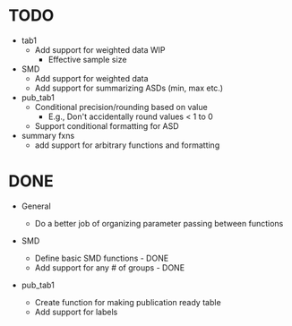 # TODO

- tab1 
  - Add support for weighted data WIP
    - Effective sample size
- SMD
  - Add support for weighted data
  - Add support for summarizing ASDs (min, max etc.)
- pub_tab1
  - Conditional precision/rounding based on value
    - E.g., Don't accidentally round values < 1 to 0
  - Support conditional formatting for ASD
- summary fxns
  - add support for arbitrary functions and formatting

# DONE

- General
   - Do a better job of organizing parameter passing between functions

- SMD
  - Define basic SMD functions - DONE
  - Add support for any # of groups - DONE
- pub_tab1
  - Create function for making publication ready table
  - Add support for labels
